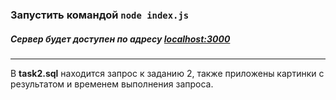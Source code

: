 ### Запустить командой ```node index.js```
##### Сервер будет доступен по адресу [localhost:3000](http://localhost:3000)

---
В **task2.sql** находится запрос к заданию 2, также приложены картинки с результатом и временем выполнения запроса.